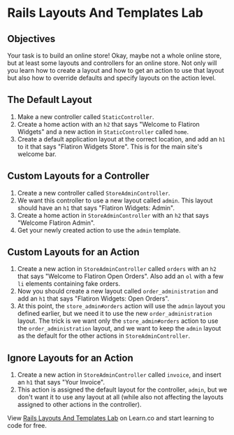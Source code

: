 # Rails Layouts And Templates Lab

## Objectives

Your task is to build an online store! Okay, maybe not a whole online store, but at least some layouts and controllers for an online store. Not only will you learn how to create a layout and how to get an action to use that layout but also how to override defaults and specify layouts on the action level.

## The Default Layout

1. Make a new controller called `StaticController`.
2. Create a home action with an `h2` that says "Welcome to Flatiron Widgets" and a new action in `StaticController` called `home`.
3. Create a default application layout at the correct location, and add an `h1` to it that says "Flatiron Widgets Store". This is for the main site's welcome bar.

## Custom Layouts for a Controller

1. Create a new controller called `StoreAdminController`.
2. We want this controller to use a new layout called `admin`. This layout should have an `h1` that says "Flatiron Widgets: Admin".
3. Create a home action in `StoreAdminController` with an `h2` that says "Welcome Flatiron Admin".
4. Get your newly created action to use the `admin` template.

## Custom Layouts for an Action

1. Create a new action in `StoreAdminController` called `orders` with an `h2` that says "Welcome to Flatiron Open Orders". Also add an `ol` with a few `li` elements containing fake orders.
2. Now you should create a new layout called `order_administration` and add an `h1` that says "Flatiron Widgets: Open Orders".
3. At this point, the `store_admin#orders` action will use the `admin` layout you defined earlier, but we need it to use the new `order_administration` layout. The trick is we want only the `store_admin#orders` action to use the `order_administration` layout, and we want to keep the `admin` layout as the default for the other actions in `StoreAdminController`.

## Ignore Layouts for an Action

1. Create a new action in `StoreAdminController` called `invoice`, and insert an `h1` that says "Your Invoice".
2. This action is assigned the default layout for the controller, `admin`, but we don't want it to use any layout at all (while also not affecting the layouts assigned to other actions in the controller).

<p data-visibility='hidden'>View <a href='https://learn.co/lessons/rails-layouts-and-templates-lab' title='Rails Layouts And Templates Lab'>Rails Layouts And Templates Lab</a> on Learn.co and start learning to code for free.</p>
